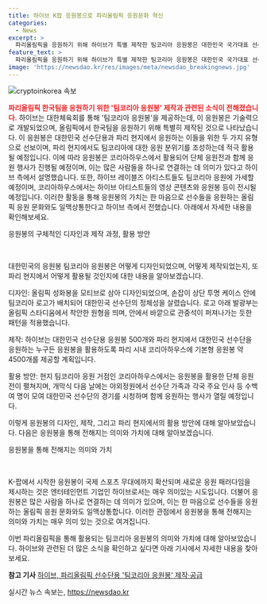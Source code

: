 ```yaml
---
title: 하이브 K팝 응원봉으로 파리올림픽 응원문화 혁신
categories:
  - News
excerpt: >
  파리올림픽을 응원하기 위해 하이브가 특별 제작한 팀코리아 응원봉은 대한민국 국가대표 선수단을 응원하는데 사용된다. 이 응원봉은 올림픽 성화봉을 모티브로 디자인되었고, 5000여개가 대한체육회를 통해 공급된다. 또한, 응원봉을 활용한 팀코리아 응원 행사와 함께 하이브 아티스트들의 콘텐츠가 송출된다. 이러한 응원봉을 국제 스포츠 무대에 확산시키는 노력은 엔터테인먼트 기업인 하이브로서는 매우 의미있는 시도로 평가받고 있다.
feature_text: >
  파리올림픽을 응원하기 위해 하이브가 특별 제작한 팀코리아 응원봉은 대한민국 국가대표 선수단을 응원하는데 사용된다. 이 응원봉은 올림픽 성화봉을 모티브로 디자인되었고, 5000여개가 대한체육회를 통해 공급된다. 또한, 응원봉을 활용한 팀코리아 응원 행사와 함께 하이브 아티스트들의 콘텐츠가 송출된다. 이러한 응원봉을 국제 스포츠 무대에 확산시키는 노력은 엔터테인먼트 기업인 하이브로서는 매우 의미있는 시도로 평가받고 있다.
image: 'https://newsdao.kr/res/images/meta/newsdao_breakingnews.jpg'
---
```


<p><img src="https://newsdao.kr/res/images/meta/newsdao_breakingnews.jpg" alt="cryptoinkorea 속보" /></p>

<p><b><span style="color: #ee2323;">파리올림픽 한국팀을 응원하기 위한 '팀코리아 응원봉' 제작과 관련된 소식이 전해졌습니다.</span></b> 하이브는 대한체육회를 통해 '팀코리아 응원봉'을 제공하는데, 이 응원봉은 기술력으로 개발되었으며, 올림픽에서 한국팀을 응원하기 위해 특별히 제작된 것으로 나타났습니다. 이 응원봉은 대한민국 선수단용과 파리 현지에서 응원하는 이들을 위한 두 가지 유형으로 선보이며, 파리 현지에서도 팀코리아에 대한 응원 분위기를 조성하는데 적극 활용될 예정입니다. 이에 따라 응원봉은 코리아하우스에서 활용되어 단체 응원전과 함께 응원 행사가 진행될 예정이며, 이는 많은 사람들을 하나로 연결하는 데 의미가 있다고 하이브 측에서 설명했습니다. 또한, 하이브 레이블즈 아티스트들도 팀코리아 응원에 가세할 예정이며, 코리아하우스에서는 하이브 아티스트들의 영상 콘텐츠와 응원봉 등이 전시될 예정입니다. 이러한 활동을 통해 응원봉의 가치는 한 마음으로 선수들을 응원하는 올림픽 응원 문화와도 일맥상통한다고 하이브 측에서 전했습니다. 아래에서 자세한 내용을 확인해보세요. </p>

<p>응원봉의 구체적인 디자인과 제작 과정, 활용 방안<p data-ke-size="size16">&nbsp;</p> </p>

<p>대한민국의 응원봉 팀코리아 응원봉은 어떻게 디자인되었으며, 어떻게 제작되었는지, 또 파리 현지에서 어떻게 활용될 것인지에 대한 내용을 알아보겠습니다. </p>

<p>디자인: 올림픽 성화봉을 모티브로 삼아 디자인되었으며, 손잡이 상단 투명 케이스 안에 팀코리아 로고가 배치되어 대한민국 선수단의 정체성을 살렸습니다. 로고 아래 발광부는 올림픽 스타디움에서 착안한 원형을 띄며, 안에서 바깥으로 관중석이 퍼져나가는 듯한 패턴을 적용했습니다.</p>

<p>제작: 하이브는 대한민국 선수단용 응원봉 500개와 파리 현지에서 대한민국 선수단을 응원하는 누구든 응원봉을 활용하도록 파리 시내 코리아하우스에 기본형 응원봉 약 4500개를 제공할 계획입니다.</p>

<p>활용 방안: 현지 팀코리아 응원 거점인 코리아하우스에서는 응원봉을 활용한 단체 응원전이 펼쳐지며, 개막식 다음 날에는 야외정원에서 선수단 가족과 각국 주요 인사 등 수백여 명이 모여 대한민국 선수단의 경기를 시청하며 함께 응원하는 행사가 열릴 예정입니다.</p>

<p>이렇게 응원봉의 디자인, 제작, 그리고 파리 현지에서의 활용 방안에 대해 알아보았습니다. 다음은 응원봉을 통해 전해지는 의미와 가치에 대해 알아보겠습니다. </p>

<p>응원봉을 통해 전해지는 의미와 가치<p data-ke-size="size16">&nbsp;</p> </p>

<p>K-팝에서 시작한 응원봉이 국제 스포츠 무대에까지 확산되며 새로운 응원 패러다임을 제시하는 것은 엔터테인먼트 기업인 하이브로서는 매우 의미있는 시도입니다. 더불어 응원봉은 많은 사람을 하나로 연결하는 데 의미가 있으며, 이는 한 마음으로 선수들을 응원하는 올림픽 응원 문화와도 일맥상통합니다. 이러한 관점에서 응원봉을 통해 전해지는 의미와 가치는 매우 의미 있는 것으로 여겨집니다.</p>

<p>이번 파리올림픽을 통해 활용되는 팀코리아 응원봉의 의미와 가치에 대해 알아보았습니다. 하이브와 관련된 더 많은 소식을 확인하고 싶다면 아래 기사에서 자세한 내용을 찾아보세요. </p>

<p><strong>참고 기사</strong>
<a href="https://www.yna.co.kr/view/AKR20220709106700005">하이브, 파리올림픽 선수단용 '팀코리아 응원봉' 제작·공급</a></p>
실시간 뉴스 속보는, <a href="https://newsdao.kr" rel="dofollow">https://newsdao.kr</a>


